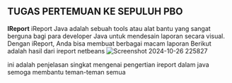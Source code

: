 ## TUGAS PERTEMUAN KE SEPULUH PBO
**IReport**
iReport Java adalah sebuah tools atau alat bantu yang sangat berguna bagi para developer Java untuk mendesain laporan secara visual. Dengan iReport, Anda bisa membuat berbagai macam laporan
Berikut adalah hasil dari ireport netbeans
![Screenshot 2024-10-26 225827](https://github.com/user-attachments/assets/8f308e06-29df-4fac-8b76-fbd3d40546d8)

ini adalah penjelasan singkat mengenai pengertian ireport dalam java semoga membantu teman-teman semua
